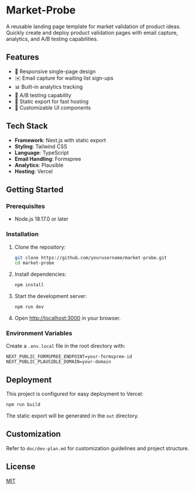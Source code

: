 # Market-Probe

A reusable landing page template for market validation of product ideas. Quickly create and deploy product validation pages with email capture, analytics, and A/B testing capabilities.

## Features

- 📱 Responsive single-page design
- ✉️ Email capture for waiting list sign-ups
- 📊 Built-in analytics tracking
- 🔄 A/B testing capability
- 🚀 Static export for fast hosting
- 🎨 Customizable UI components

## Tech Stack

- **Framework**: Next.js with static export
- **Styling**: Tailwind CSS
- **Language**: TypeScript
- **Email Handling**: Formspree
- **Analytics**: Plausible
- **Hosting**: Vercel

## Getting Started

### Prerequisites

- Node.js 18.17.0 or later

### Installation

1. Clone the repository:

   ```bash
   git clone https://github.com/yourusername/market-probe.git
   cd market-probe
   ```

2. Install dependencies:

   ```bash
   npm install
   ```

3. Start the development server:

   ```bash
   npm run dev
   ```

4. Open [http://localhost:3000](http://localhost:3000) in your browser.

### Environment Variables

Create a `.env.local` file in the root directory with:

```
NEXT_PUBLIC_FORMSPREE_ENDPOINT=your-formspree-id
NEXT_PUBLIC_PLAUSIBLE_DOMAIN=your-domain
```

## Deployment

This project is configured for easy deployment to Vercel:

```bash
npm run build
```

The static export will be generated in the `out` directory.

## Customization

Refer to `doc/dev-plan.md` for customization guidelines and project structure.

## License

[MIT](LICENSE)
